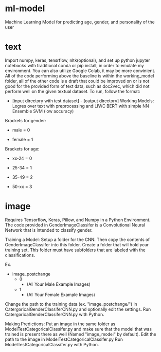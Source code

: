 # ml-model
Machine Learning Model for predicting age, gender, and personality of the user

# text
Import numpy, keras, tensrflow, nltk(optional), and set up python jupyter notebooks with traditional conda or pip install, in order to emulate my environment. You can also utilize Google Colab, it may be more convinient. All of the code performing above the baseline is within the working_model folder, all of the other code is a draft that could be improved on or is not good for the provided form of text data, such as doc2vec, which did not perform well on the given textual dataset. To run, follow the format:
- [input directory with test dataset] - [output directory]
Working Models:
Logres over text with preprocessing and LIWC
BERT with simple NN
Ensemble
SVM (low accuracy)

Brackets for gender:
 - male = 0

 - female = 1

Brackets for age:

 - xx-24 = 0

 - 25-34 = 1

 - 35-49 = 2

 - 50-xx = 3

# image
Requires Tensorflow, Keras, Pillow, and Numpy in a Python Environment.
The code provided in GenderImageClassifer is a Convolutional Neural Network that is intended to classify gender.

Training a Model:
Setup a folder for the CNN. Then copy the contents of GenderImageClassifer into this folder. Create a folder that will hold your training set. This folder must have subfolders that are labeled with the classifications.

Ex.
- image_postchange
  - 0
    - (All Your Male Example Images)
  - 1
    - (All Your Female Example Images)

Change the path to the training data (ex. "image_postchange/") in CatergoricalGenderClassiferCNN.py and optionally edit the settings.
Run CatergoricalGenderClassiferCNN.py with Python.

Making Predictions:
Put an image in the same folder as ModelTestCategoricalClassifer.py and make sure that the model that was trained is present there as well (Named "image_model" by default).
Edit the path to the image in ModelTestCategoricalClassifer.py
Run ModelTestCategoricalClassifer.py with Python.
